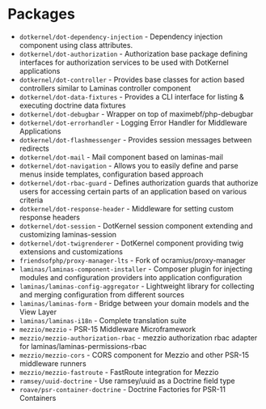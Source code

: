 # Packages

* `dotkernel/dot-dependency-injection` - Dependency injection component using class attributes.
* `dotkernel/dot-authorization` - Authorization base package defining interfaces for authorization services to be used with DotKernel applications
* `dotkernel/dot-controller` - Provides base classes for action based controllers similar to Laminas controller component
* `dotkernel/dot-data-fixtures` - Provides a CLI interface for listing & executing doctrine data fixtures
* `dotkernel/dot-debugbar` - Wrapper on top of maximebf/php-debugbar
* `dotkernel/dot-errorhandler` - Logging Error Handler for Middleware Applications
* `dotkernel/dot-flashmessenger` - Provides session messages between redirects
* `dotkernel/dot-mail` - Mail component based on laminas-mail
* `dotkernel/dot-navigation` - Allows you to easily define and parse menus inside templates, configuration based approach
* `dotkernel/dot-rbac-guard` - Defines authorization guards that authorize users for accessing certain parts of an application based on various criteria
* `dotkernel/dot-response-header` - Middleware for setting custom response headers
* `dotkernel/dot-session` - DotKernel session component extending and customizing laminas-session
* `dotkernel/dot-twigrenderer` - DotKernel component providing twig extensions and customizations
* `friendsofphp/proxy-manager-lts` - Fork of ocramius/proxy-manager
* `laminas/laminas-component-installer` - Composer plugin for injecting modules and configuration providers into application configuration
* `laminas/laminas-config-aggregator` - Lightweight library for collecting and merging configuration from different sources
* `laminas/laminas-form` - Bridge between your domain models and the View Layer
* `laminas/laminas-i18n` - Complete translation suite
* `mezzio/mezzio` - PSR-15 Middleware Microframework
* `mezzio/mezzio-authorization-rbac` - mezzio authorization rbac adapter for laminas/laminas-permissions-rbac
* `mezzio/mezzio-cors` - CORS component for Mezzio and other PSR-15 middleware runners
* `mezzio/mezzio-fastroute` - FastRoute integration for Mezzio
* `ramsey/uuid-doctrine` - Use ramsey/uuid as a Doctrine field type
* `roave/psr-container-doctrine` - Doctrine Factories for PSR-11 Containers
